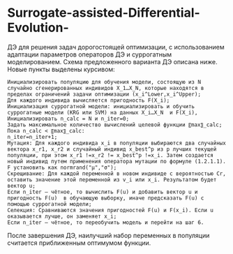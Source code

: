 # Surrogate-assisted-Differential-Evolution-
ДЭ для решения задач дорогостоящей оптимизации, с использованием адаптации параметров операторов ДЭ и суррогатным моделированием.
Схема предложенного варианта ДЭ описана ниже. Новые пункты выделены курсивом:

	Инициализировать популяцию для обучения модели, состоящую из N случайно сгенерированных индивидов X_1…X_N, которые находятся в пределах ограничений задачи оптимизации (x_i^Lower,x_i^Upper);
	Для каждого индивида вычисляется пригодность F(X_i);
	Инициализация суррогатной модели: инициализировать и обучить суррогатные модели (KRG или SVM) на данных X_i…X_N  и F(X_i), 
	Инициализировать n_calc = N и n_iter=0;
	Задать максимальное количество вычислений целевой функции 〖max〗_calc;
	Пока n_calc < 〖max〗_calc:
	n_iter=n_iter+1;
	Мутация: Для каждого индивида x_i в популяции выбираются два случайных вектора x_r1, x_r2 и случайный индивид x_best^p из p лучших текущей популяции, при этом x_r1 !=x_r2 != x_best^p !=x_i. Затем создается новый индивид путем применения оператора мутации по формуле (1.2.1.1). F установить как normrand("µ","σ");
	Скрещивание: Для каждой переменной в новом индивиде с вероятностью Cr, оставить значение этой переменной из v_i или x_i. Результатом будет вектор u;
	Если n_iter – чётное, то вычислить F(u) и добавить вектор u и пригодность F(u)  в обучающую выборку, иначе предсказать F(u) с помощью суррогатной модели;
	Селекция: Сравниваются значения пригодностей F(u) и F(x_i). Если u оказывается лучше, он заменяет x_i;
	Если n_iter – чётное, то переобучить модель и перейти на шаг 6.
После завершения ДЭ, наилучший набор переменных в популяции считается приближенным оптимумом функции.
